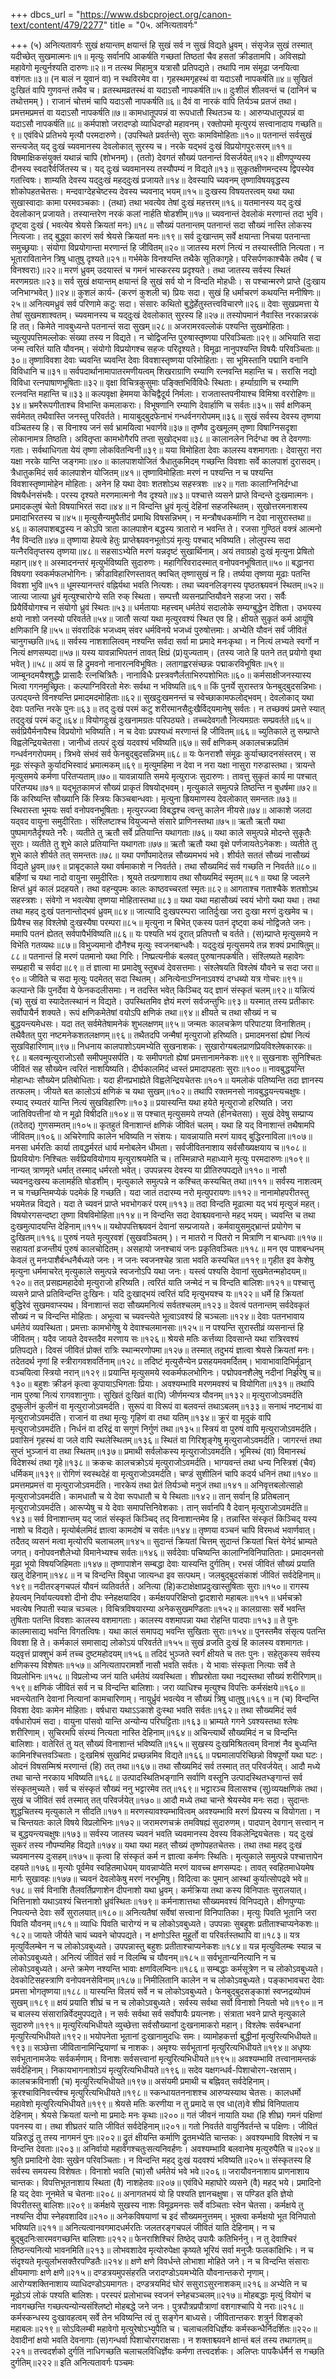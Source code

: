 +++
dbcs_url = "https://www.dsbcproject.org/canon-text/content/479/2277"
title = "0५. अनित्यतावर्गः"

+++
(५) अनित्यतावर्गः
सुखं क्षयान्तम्
क्षयान्तं हि सुखं सर्व न सुखं विद्यते ध्रुवम्। 
संसृजेन्न सुखं तस्मात् यदीच्छेत् सुखमात्मनः॥१॥
मृत्युः सर्वानपि आकर्षति
गच्छतां तिष्ठतां चैव हसतां क्रीडतामपि। 
अविसह्यो महावेगो मृत्युर्नश्यति दारुणः॥२॥
न तत्स्थ मिहामुत्र यत्रासौ प्रतिपद्यते। 
तथापि नाम संमूढा जनयित्वा वशंगतः॥३॥
(न बालं न युवानं वा) न स्थविरमेव वा। 
गृहस्थमगृहस्थं वा यदाऽसौ नापकर्षति॥४॥
सुखितं दुःखितं वापि गुणवन्तं तथैव च। 
व्रतस्थमव्रतस्थं वा यदाऽसौ नापकर्षति॥५॥
दुःशीलं शीलवन्तं च (दानिनं च तथोत्तमम् )। 
राजानं चोत्तमं चापि यदाऽसौ नापकर्षति॥६॥
दैवं वा नारकं वापि तिर्यञ्च प्रतजं तथा। 
प्रमत्तमप्रमत्तं वा यदाऽसौ नापकर्षति॥७॥
कामधातूपपन्नं वा रूपधातौ स्थितञ्च यः। 
आरुप्यधातूपपन्नं वा यदाऽसौ नापकर्षति॥८॥
कर्मपाशो जरादण्डो व्याधिदण्डो महावनम्। 
रक्तोपमो मृत्युरयं सत्त्वानादाय गच्छति॥९॥
एवंविधे प्रतिभये मृत्यौ परमदारुणे। 
(उपस्थिते प्रवर्तन्ते) सुराः कामविमोहिताः॥१०॥
पतनान्तं सर्वसुखं सन्त्यजेत् 
यद् दुःखं च्यवमानस्य देवलोकात् सुरस्य च। 
नरके यद्भवं दुःखं विप्रयोगपुरःसरम्॥११॥
विषमाक्षिकसंयुक्तं यथान्नं चापि (शोभनम्)। 
(ततो) देवगतं सौख्यं पतनान्तं विसर्जयेत्॥१२॥
क्षीणपुण्यस्य दीनस्य स्वदारैर्वर्जितस्य च। 
यद् दुःखं च्यवमानस्य तस्यौपम्यं न विद्यते॥१३॥
सुकृतक्षीणमन्दस्य द्विपस्येव गतत्त्विषः। 
शाम्यति देवस्य यद्‍दुःखं महद्‍दुःखं प्रजायते॥१४॥
देवस्यापि च्यवनम् 
तृष्णाविषयवृद्धस्य शोकोपहतचेतसः। 
मन्दवाग्देहचेष्टस्य देवस्य च्यवनाद् भयम्॥१५॥
दुःखस्य विषयतरत्वम् 
यथा यथा सुखास्वादाः कामा परमवञ्चकाः। 
(तथा) तथा भवत्येव तेषां दुःखं महत्तरम्॥१६॥
यतमानस्य यद् दुःखं देवलोकान् प्रजायते। 
तस्यान्तरेण नरकं कलां नार्हति षोडशीम्॥१७॥
च्यवनान्तं देवलोकं मरणान्तं तदा भुवि। 
दृष्ट्वा दुःखं ( भवत्येव श्रेयसे क्रियतां मनः)॥१८॥
सौख्यं पतनान्तम् 
पतनान्तं सदा सौख्यं नास्ति लोकस्य नित्यजाः। 
तद् बुद्ध्वा कारणं सर्व श्रेयसे क्रियतां मनः॥१९॥
सर्व दुःखान्तम् 
सर्वे क्षयान्ता निचया पतनान्ता समुच्छ्रयाः। 
संयोगा विप्रयोगान्ता मरणान्तं हि जीवितम्॥२०॥
जातस्य मरणं नित्यं न तस्यास्तीति नित्यता। 
न भूतारावितानेन त्रिषु धातुषु दृश्यते॥२१॥
गर्भमेके विनश्यन्ति तथैके सूतिकागृहे। 
परिसर्पणकाश्चैके तथैव ( च विनश्वराः)॥२२॥
मरणं ध्रुवम् 
उदयास्तं च गमनं भास्करस्य प्रदृश्यते। 
तथा जातस्य सर्वस्य स्थितं मरणमग्रतः॥२३॥
सर्व सुखं क्षयान्तम् 
क्षयान्तं हि सुखं सर्व यो न विन्दति मोहधीः। 
स पश्चान्मरणे प्राप्ते (दुःखाय जनिभाग्भवेत् )॥२४॥
कुशलं कार्य- (करणं कुशली च) प्रियः सदा। 
सुखं हि धर्माचरणं कथयन्ति मनीषिणः॥२५॥
अनित्यमध्रुवं सर्व परिणामे कटुः सदा। 
संसारः कथितो बुद्धेर्हेतुस्तत्त्वविचारणे॥२६॥
देवाः सुखप्रमत्ता ये तेषां सुखमशाश्वतम्। 
च्यवमानस्य च यद्‍दुःखं देवलोकात् सुरस्य हि॥२७॥
तस्योपमानं नैवास्ति नरकान्नरकं हि तत्। 
किमेते नावबुध्यन्ते पतनान्तं सदा सुखम्॥२८॥
अजरामरवल्लोकं पश्यन्ति सुखमोहिताः। 
च्युत्युपपत्तिमल्लोकः संख्या तस्य न विद्यते। 
न चोद्विजन्ति पुरुषास्तृष्णया परिवञ्चिताः॥२९॥
अभियाति सदा जन्म त्वरितं याति यौवनम्। 
संयोगो विप्रयोगश्च सहजः परिदृश्यते। 
विमूढा नानुपश्यन्ति विषयैः परिवञ्चिताः॥३०॥
तृष्णाविवशा देवाः च्यवन्ति
च्यवन्ति देवाः विवशास्तृष्णया परिमोहिताः। 
सा भूमिस्तानि पद्मानि वनानि विविधानि च॥३१॥
सर्वपदार्थानामापातरमणीयत्वम् 
शिखराग्राणि रम्याणि रत्नवन्ति महान्ति च। 
सरांसि नद्यो विविधा रत्नपाषाणभूषिताः॥३२॥
वृक्षा विचित्रकुसुमाः पङ्‍क्तिभिर्विविधैः स्थिताः। 
हर्म्याग्राणि च रम्याणि रत्नवन्ति महान्ति च॥३३॥
कल्पवृक्षा हेममया केचिद्वैदूर्य निर्मलाः। 
राजतास्तपनीयाश्च विमिश्रा वररोहिणः॥३४॥
भ्रमरैरूपगीताश्च विभान्ति कमलाकराः। 
विभूषणानि रम्याणि देवार्हाणि च सर्वतः॥३५॥
सर्व क्षणिकम् 
सर्वमेतत् तथैवास्ति जनस्तु परिवर्तते। 
मायाबुद्‍बुदफेनाभं गन्धर्वनगरोपमम्॥३६॥
सुखं सर्वस्य देवस्य तृष्णया वञ्चितस्य हि। 
स विनाश्य जनं सर्व भ्रामयित्वा भवार्णवे॥३७॥
तृष्णैव दुःखमूलम् 
तृष्णा विषाग्निसदृशा लोकानामत्र तिष्ठति। 
अवितृप्ता कामभोगैरपि तप्ता सुखोद्भवा॥३८॥
कालानलेन निर्दग्धा क्व ते देवगणाः गताः। 
सर्वथाधिगता येयं तृष्णा लोकवितन्विनी॥३९॥
यया विमोहिता देवाः कालस्य वशमागताः। 
देवासुरा नरा यक्षा नरके यान्ति जङ्गमाः॥४०॥
कालपाशयोजितं त्रैधातुकमिदम् 
गच्छन्ति विवशाः सर्वे कालपाशं दुरासदम्। 
त्रैधातुकमिदं सर्व कालपाशेन योजितम्॥४१॥
तृष्णाविमोहिताः मरणं न पश्यन्ति 
न च पश्यन्ति विवशास्तृष्णामोहेन मोहिताः। 
अनेन हि यथा देवाः शतशोऽथ सहस्त्रशः ॥४२॥
गताः कालाग्निनिर्दग्धा विषयैर्धनसंभवैः। 
परस्य दृश्यते मरणमात्मनो नैव दृश्यते॥४३॥
पश्चात्ते व्यसने प्राप्ते विन्दन्ते दुःखमात्मनः। 
प्रमादकलुषं चेतो विषयाभिरतं सदा॥४४॥
न विन्दन्ति ध्रुवं मृत्युं देहिनां सहजस्थितम्। 
सुखोत्तरमनाशस्य प्रमादाभिरतस्य च॥४५॥
मृत्युसैन्यमुपैतीदं प्रमाथि विषसन्निभम्। 
न मन्त्रौषधकर्माणि न देवा नासुरास्तथा॥४६॥
कालपाशबद्धस्य न कोऽपि त्राता 
कालपाशेन बद्धस्य त्रातारो न भवन्ति ते। 
रजसा गुण्ठितं वक्त्रं आत्मनो नैव विन्दति॥४७॥
तृष्णाया हेयत्वे हेतुः 
प्राप्तेश्च्यवनभूतोऽयं मृत्युः पश्चाद् भविष्यति। 
लोलुपस्य सदा यत्नैरवितृप्तस्य तृष्णया॥४८॥
सहसाऽभ्येति मरणं यन्नदृष्टं सुखार्थिनाम्। 
अयं तवाग्रहो दुःखं मृत्युना प्रेषितो महान्॥४९॥
अस्मादनन्तरं मृत्युर्भविष्यति सुदारुणः। 
महागिरिवरादस्मात् वनोपवनभूषितात्॥५०॥
बद्धानरा विषयगा स्वकर्मफलभोगिनः। 
क्रीडाविहारिणस्तावत् क्वचित् तृष्णासुखं न हि। 
तर्ष्यया तृष्णया मूढाः पतन्ति विवशा भुवि॥५१॥
धूमस्यानन्तरं वह्निर्यथा भवति नित्यशः। 
तथा च्यवनलिङ्गस्य पृष्ठतश्च्यवनं स्थितम्॥५२॥
जात्या जात्या ध्रुवं मृत्युश्चारोग्ये सति रुक् स्थिता। 
सम्पत्तौ व्यसनप्राप्तियौवने सहजा जरा। 
सर्वैः प्रियैर्वियोगश्च न संयोगो ध्रुवं स्थितः॥५३॥
धर्मतायाः महत्त्वम् 
धर्मतेयं सदालोके सम्यग्बुद्धेन देशिता। 
उभयस्य क्षयो नाशो जनस्यो परिवर्तते॥५४॥
जातौ सत्यां यथा मृत्युरवश्यं स्थित एव हि। 
क्षीयते सुकृतं कर्म आयूंषि क्षणिकानि हि॥५५॥
संवरादिकं भजध्वम् 
संवर धर्मविनये भजध्वं पुरुषोत्तमाः। 
अभ्येति यौवनं सर्वं जीवितं चानुगच्छति॥५६॥
सर्वस्य नाशशालित्वम् 
नश्यन्ति सर्वदा सर्वा मा प्रमादे मनःकृथा। 
न नित्यं लभ्यते स्वर्गो न नित्यं क्षणसम्पदा॥५७॥
यस्य यावन्नाभिपतनं तावत् क्षिप्रं (प्र)युज्यताम्।
(तस्य जाते हि पतने तत् प्रयोगो वृथा भवेत् )॥५८॥
अयं स हि द्रुमवनो नानारत्नविभूषितः।
लतागह्वरसंच्छन्नः पद्माकरविभूषितः॥५९॥
जाम्बूनदमयैश्शुद्धैः प्रासादैः रत्नचित्रितैः। 
नानाविधैः प्रस्त्रवणैर्लताभिरुपशोभितः॥६०॥
कर्मसाक्षीजनस्यास्य भित्वा गगनमुच्छ्रितः। 
कल्पाग्निविरतो मेरुः सर्वथा न भविष्यति॥६१॥
किं पुनर्ये सुरास्तत्र फेनबुद्‍बुदसन्निभाः। 
उत्पद्‍यन्ते विनश्यन्ति प्रमादमदमोहिताः॥६२॥
सुखदुःखमनन्तं च स्वेच्छाकामफलोद्‍भवम्। 
देवलोकाद् यथा देवाः पतन्ति नरके पुनः॥६३॥
तद् दुःखं परमं कटु 
शरीरमानसैदुःखैर्विद्‍यमानेषु सर्वतः। 
न तच्छक्यं प्रमत्ते स्यात् तद्‍दुःखं परमं कटु॥६४॥
वियोगदुःखं दुःखनामग्रतः परिपठ्यते। 
तच्चदेवगतौ नित्यमग्रतः सम्प्रवर्तते॥६५॥
सर्वप्रियैर्मनापैश्च विप्रयोगो भविष्यति। 
न च देवाः प्रपश्यध्वं मरणान्तं हि जीवितम्॥६६॥
च्युतिकाले तु सम्प्राप्ते विह्वलेन्द्रियचेतसा। 
जानीध्वं तत्परं दुःखं यदवश्यं भविष्यति॥६७॥
सर्वं क्षणिकम् 
अकालचक्रप्रतिमं गन्धर्वनगरोपमम्। 
त्रिभवे संभवं सर्व फेनबुद्‍बुदसन्निभम्॥६८॥
यः फेनराशौ संमूढः कुर्याच्छादनसंस्तरम्। 
स मूढः संस्कृते कुर्यादभिस्वादं भ्रमात्मकम्॥६९॥
मृत्युमहिमा 
न देवा न नरा यक्षा नासुरा गरुडास्तथा। 
त्रायन्ते मृत्युसमये कर्मणा परितप्यताम्॥७०॥
यावन्नायाति समये मृत्युराजः सुदारुणः। 
तावत्तु सुकृतं कार्य मा पश्चात् परितप्यथ॥७१॥
यद्‍भूतकामजं सौख्यं प्राकृतं विषयोद्भवम्। 
मृत्युकाले समुत्पन्ने तिष्ठन्ति न बुधर्षमा॥७२॥
किं करिष्यन्ति सौख्यानि किं स्त्रियः किञ्चबान्धवाः। 
मृत्युना ह्रियमाणस्य देवलोकात् समन्ततः॥७३॥
स्थिरास्ता भूमयः सर्वा वनोपवनभूषिताः। 
मृत्युरज्ज्वा विबद्धश्च त्वन्तु कालेन नीयसे॥७४॥
आकाशे जलदा यद्‍वद वायुना समुदीरिताः। 
संश्लिष्टाश्च वियुज्यन्ते संसारे प्राणिनस्तथा॥७५॥
ऋतौ ऋतौ यथा पुष्पमागतैर्दृश्यते नरैः। 
व्यतीते तु ऋतौ सर्वे प्रतियान्ति यथागताः॥७६॥
यथा काले समुत्पन्ने मोदन्ते सुकृतैः सुराः। 
व्यतीते तु शुभे काले प्रतियान्ति यथागताः॥७७॥
ऋतौ ऋतौ यथा वृक्षे पर्णजायतेऽनेकशः। 
व्यतीते तु शुभे काले शीर्यते तत् समन्ततः॥७८॥
यथा पर्णोपमादेतन्न सौख्यमभयं भवे। 
शीर्यते सततं सौख्यं नासौख्यं विद्यते ध्रुवम्॥७९॥
प्राबृट्काले यथा वर्षमाकाशे न निवर्तते। 
तथा सौख्यमिदं सर्व गच्छति न निवर्तते॥८०॥
बर्हिणां च यथा नादो वायुना समुदीरितः। 
श्रूयते तत्प्रणाशाय तथा सौख्यमिदं स्मृतम्॥८१॥
यथा हि ज्वलने क्षिप्तं ध्रुवं कालं प्रदहयते। 
तथा वहन्युपमः कालः काष्ठवच्चरतां स्मृतः॥८२॥
आगताश्च गताश्चैके शतशोऽथ सहस्त्रशः। 
संवेगो न भवत्येषा तृष्णया मोहितास्तथा॥८३॥
यथा यथा महासौख्यं स्वयं भोगो यथा यथा। 
तथा तथा महद् दुःखं पतनान्तोद्भवं ध्रुवम्॥८४॥
जात्यादि दुःखपरम्परा 
जातिर्दुःखा जरा दुःखा मरणं दुःखमेव च। 
प्रियैश्च सह विश्लेषो दुःखस्यैषा परम्परा॥८५॥
मृत्युना न बिभेत् 
एकस्य पतनं दृष्ट्वा कथं नोद्विजते जनः। 
ममापि पतनं ह्येतत् सर्वपापैर्भविष्यति॥८६॥
यः पश्यति भयं दूरात् प्रतिपत्तौ च वर्तते। 
(स)म्प्राप्ते मृत्युसमये न विभेति गतव्यथः॥८७॥
विभुज्यमानो दौनैश्च मृत्युः स्वजनबान्धवैः। 
यद्‍दुःखं मृत्युसमये तन्न शक्यं प्रभाषितुम्॥८८॥
पतनान्तं हि मरणं पतमानो यथा गिरिः। 
निष्प्रत्यनीकं बलवत् पुरुषानपकर्षति। 
संश्लिष्यते महावेगः सम्प्रहारी च सर्वदा॥८९॥
तं ज्ञात्वा मा प्रमादेषु स्तुबध्वं देवसत्तमाः। 
संश्लेषयति विश्लेषं यौवने च सदा जरा॥९०॥
जीविते च सदा मृत्युः पदमेतत् सदा स्थितम्। 
अनित्येनाऽग्निनाऽवश्यं दग्धब्यो यत्र गोचरः॥९१॥
कल्पान्ते किं पुनर्देवा ये फेनकदलीसमाः। 
न तदस्ति भवेत् किञ्चिद् यद् ज्ञानं संस्कृतं चलम्॥९२॥
यन्नित्यं (च) सुखं वा स्यादेतत्स्थानं न विद्यते। 
उपस्थितमिव ज्ञेयं मरणं सर्वजन्तुभिः॥९३॥
यस्मात् तस्य प्रतीकारः सर्वोपायैर्न शक्यते। 
रूपं क्षणिकमेतेषां वयोऽपि क्षणिकं तथा॥९४॥
क्षीयते च तथा सौख्यं न च बुद्धयन्त्यमेधसः। 
यदा तत् सर्वमेतेषामनेकं शुभलक्षणम्॥९५॥
जन्मतः कालचक्रेण परिपाटया विनाशितम्। 
तथैवैतत् पुरा नष्टमनेकशतलक्षणम्॥९६॥
तथैतदपि जन्मैषां मृत्युराजो हरिष्यति। 
प्रमादमनसां ह्येषां नित्यं सुखविहारिणाम्॥९७॥
निधनाय कालपाशोऽयमभ्येति सुखनाशकः। 
सुखारोग्यबलप्राणप्रियविश्लेषकारकः॥९८॥
बलवन्मृत्युराजोऽसौ समीपमुपसर्पति। 
यः समीपगतो ह्येषां प्रमत्तानामनेकशः॥९९॥
सुखनाशः सुनिश्चितः 
जीवितं सह सौख्येन त्वरितं नाशयिष्यति। 
दीर्घकालमिदं ध्वस्तं प्रमादापहताः सुराः॥१००॥
नावबुद्धयन्ति मोहान्धाः सौख्येन प्रतिबोधिताः। 
यदा हीनप्रभाह्येते विह्वलेन्द्रियचेतसः॥१०१॥
यमलोकं पतिष्यन्ति तदा ज्ञानस्य तत्फलम्। 
जीयते बत कालोऽयं क्षणिकं च यथा सुखम्॥१०२॥
तथापि रक्तमनसो नावबुद्धयन्त्यचक्षुषः। 
रम्याद् रम्यतरं यान्ति नित्यं सुखविहारिणः॥१०३॥
प्रयास्यन्ति यथा हयेते मृत्युराजो हरिष्यति। 
जरा जातिविपत्तीनां यो न मूढो विषीदति॥१०४॥
स पश्चात् मृत्युसमये तप्यते (हीनचेतसा)। 
सुखं देवेषु सम्प्राप्य (तदेतद्) गुणसम्मतम्॥१०५॥
कृतहुतं विनाशान्तं क्षणिकं जीवितं चलम्। 
यथा हि यद् विनाशान्तं तथैषामपि जीवितम्॥१०६॥
अचिरेणापि कालेन भविष्यति न संशयः। 
यावन्नायाति मरणं यावद् बुद्धिरनाविला॥१०७॥
मनसा धर्मरतिः कार्या 
तावद्धर्मरतं धार्य मनोबलेन धीमता। 
सर्वजीवितनाशाय सर्वसौख्यक्षयाय च॥१०८॥
प्रियवियोगः निश्चितः 
सर्वप्रियवियोगाय मृत्युराश्रयमेति च। 
तस्मिन्नाप्ते महाध्याने मृत्युः परमदारुणः॥१०९॥
नान्यत् त्राणमृते धर्मात् तस्माद् धर्मरतो भवेत्। 
उपपन्नस्य देवस्य या प्रीतिरुपपद्यते॥११०॥
नासौ च्यवनदुःखस्य कलामर्हति षोडशीम्। 
मृत्युकाले समुत्पन्ने न कश्चित् कस्यचित् तथा॥१११॥
सर्वस्य नाशत्वम् 
न च गच्छन्तिमप्येकं पदमेकं हि गच्छति। 
यदा जातं तदारम्य नरो मृत्युपरायणः॥११२॥
नानामोहपरीतस्तु भयमेतन्न विद्यते। 
यदा ते च्यवनं प्राप्ते भवभोगकरं परम्॥११३॥
तदा विन्दति मूढात्मा यद् भयं मृत्युजं महत्। 
विषयोरगसन्दष्टा तृष्णा विषविमोहिता॥११४॥
न विन्दन्ति सदा देवाश्च्यवनान्ते महद् भयम्। 
च्यवन्ति च तथा दुःखमुत्पादयन्ति देहिनाम्॥११५॥
यथोपपत्तिश्च्यवनं देवानां सम्प्रजायते। 
कर्मवायुसमुद्‍भ्रान्तं प्रयोगेण च दुःखितम्॥११६॥
पुरुषं नयते मृत्युरवशं (सुखवञ्चितम् )।
न मातरो न पितरो न मित्राणि न बान्धवाः॥११७॥
सहायतां व्रजन्तीयं पुरुषं कालचोदितम्। 
असहायो जनश्चायं जनः प्रकृतिवञ्चितः॥११८॥
मन एव पाशबन्धनम् 
केवलं तु मनःपाशैर्बन्धनैर्बध्यते जनः। 
न जनः स्वजनश्चेह त्राता भवति कस्यचित॥११९॥
गृहीत इव केशेषु मृत्युना धर्ममाचरेत् 
मृत्युकाले समुत्पन्ने स्वजनोऽपि यथा जनः। 
यस्त्वं पश्यसि देवानां सुखमेतन्महोदयम्॥१२०॥
तत् प्रसह्यमहादेवो मृत्युराजो हरिष्यति। 
त्वरितं याति जन्मेदं न च विन्दति बालिशः॥१२१॥
पश्चात्तु व्यसने प्राप्ते प्रतिविन्दन्ति दुःखिनः। 
यदि दुःखाद्भयं त्वरितं यदि मृत्युभयश्च यः॥१२२॥
धर्मे हि क्रियतां बुद्धिरेवं सुखमवाप्स्यथ। 
विनाशान्तं सदा सौख्यमनित्यं सर्वतश्चलम्॥१२३॥
देवत्वं पतनान्तम् 
सर्वदेवकृतं सौख्यं न च विन्दन्ति मोहिताः। 
अभूत्वा च च्यवन्त्येते भूत्वाऽवश्यं हि चञ्चलाः॥१२४॥
देवाः पतनभावाय धर्मतेयं व्यवस्थिता। 
प्रमत्ताः कामभोगेषु ये देवाश्चलमानसाः॥१२५॥
न पश्यन्ति सुरास्तीव्रं व्यसनान्तं हि जीवितम्। 
यदैव जायते देवस्तदैव मरणाय सः॥१२६॥
श्रेयसे मतिः कर्त्तव्या 
दिवसान्ते यथा रात्रिरवश्यं प्रतिपद्यते। 
दिवसं जीवितं प्रोक्तं रात्रिः स्थान्मरणोपमा॥१२७॥
तस्मात् तदुभयं ज्ञात्वा श्रेयसे क्रियतां मनः। 
तदेतदर्थ नृणां हि स्त्रीरागवशवर्तिनाम्॥१२८॥
तदिष्टं मृत्युसैन्येन प्रसहयमवमर्दितम्। 
भावाभावादिभिर्मूढान् वञ्चयित्वा स्त्रियो नरान्॥१२९॥
प्रयान्ति मृत्युसमये स्वकर्मफलभोगिनः। 
पद्मोपवनशैलेषु नदीनां निर्झरेषु च॥१३०॥
बहुशः क्रीडनं कृत्वा कूपायाऽभिगताः प्रियाः। 
अवश्यम्भावि मरणमवश्यं च वियोगिता॥१३१॥
तथापि नाम पुरुषा नित्यं रागवशानुगाः। 
सुखितं दुःखितं वा(पि) जीर्णमन्यत्र यौवनम्॥१३२॥
मृत्युराजोऽवमर्दति 
दुष्कुलीनं कुलीनं वा मृत्युराजोऽवमर्दति। 
सुरूपं वा विरूपं वा बलवन्तं तथाऽबलम्॥१३३॥
सनाथं नष्टनाथं वा मृत्युराजोऽवमर्दति। 
राजानं वा तथा मृत्युः गृहिणं वा तथा यतिम्॥१३४॥
क्रूरं वा मृदुकं वापि मृत्युराजोऽवमर्दति। 
निर्धनं वा दरिद्रं वा सगुणं निर्गुणं तथा॥१३५॥
स्त्रियं वा पुरुषं वापि मृत्युराजोऽवमर्दति। 
प्रवासिनं गृहस्थं वा जले वापि स्थलेस्थितम्॥१३६॥
स्थितं वा गिरिशृङ्गेषु मृत्युराजोऽवमर्दति। 
जागरन्तं तथा सुप्तं भुञ्जानं वा तथा स्थितम्॥१३७॥
प्रमाथी सर्वलोकस्य मृत्युराजोऽवमर्दति। 
भूमिस्थं (वा) विमानस्थं विदेशस्थं तथा गृहे॥१३८॥
क्रकचः कालचक्रोऽयं मृत्युराजोऽवमर्दति। 
भाग्यवन्तं तथा धन्य निस्त्रिशं (चैव) धर्मिकम्॥१३९॥
रोगिणं स्वस्थदेहं वा मृत्युराजोऽवमर्दति। 
चण्डं सुशीलिनं चापि कदर्य धनिनं तथा॥१४०॥
प्रमत्तमप्रमत्तं वा मृत्युराजोऽवमर्दति। 
नारकेयं तथा प्रेतं तिर्यञ्चो मनुजं तथा॥१४१॥
अनिवृत्तबलोत्साहो मृत्युराजोऽवमर्दति। 
कामधातौ च ये देवा रूपधातौ च ये स्थिताः॥१४२॥
तान् सर्वान् हि प्रतिबलान् मृत्युराजोऽवमर्दति। 
आरूप्येषु च ये देवाः समापत्तिनिवेशकाः। 
तान् सर्वानपि वै देवान् मृत्युराजोऽवमर्दति॥१४३॥
सर्व विनाशान्तम् 
यद् जातं संस्कृतं किञ्चिद् तद् विनाशान्तमेव हि। 
तन्नास्ति संस्कृतं किञ्चिद् यस्य नाशो च विद्यते। 
मृत्योर्बलमिदं ज्ञात्वा कामदोषं च सर्वतः॥१४४॥
तृष्णया वञ्चनं चापि विरमध्वं भवार्णवात्। 
तदैतद् व्यसनं मत्वा मृत्योरपि चलाचलम्॥१४५॥
सुदान्तं क्रियतां चित्तम् 
सुदान्तं क्रियतां चित्तं येनेदं भ्राम्यते जगत्। 
वनोपवनशैलेभ्यो विमानेभ्यश्च सर्वतः॥१४६॥
सर्वदेवाः पचिष्यन्ति कालाग्निविनिपातिताः। 
प्रमादमनसो मूढा भूयो विषयजिहिमताः॥१४७॥
तृष्णापाशेन सम्बद्धा देवाः यास्यन्ति दुर्गतिम्। 
रभसं जीवितं सौख्यं प्रयाति खलु देहिनाम्॥१४८॥
न च विन्दन्ति विबुधा जात्यन्धा इव सत्पथम्। 
जलबुद्‍बुदसंकाशं जीवितं सर्वदेहिनाम्॥१४९॥
नदीतरङ्गचपलं यौवनं व्यतिवर्तते। 
अनित्या (हि)कटाक्षेक्षाप्रदुःखास्तुषिताः सुराः॥१५०॥
रागस्य हेयत्वम् 
निर्वायत्यवशो दीनो दीपः स्नेहक्षयादिव। 
कर्मक्षयपरिक्षिप्तो द्वादशारो महाबलः॥१५१॥
धर्मचक्रो भवत्येष निपाती स्यान्न चञ्चलः। 
विचित्रविषयारम्या अनेकसुखमण्डिताः॥१५२॥
कालग्रासाः सर्वे भवन्ति 
तुषिताः पतन्ति विवशाः कालस्य वशमागताः। 
कालस्य वशमापन्ना यथा रोहन्ति पादपाः॥१५३॥
ते पुनः कालमासाद्य भवन्ति विगतत्विषः। 
यथा कालं समापद्य भवन्ति सुखिताः सुराः॥१५४॥
पुनस्तमैव संसृत्य पतन्ति विवशा हि ते। 
कर्मकालं समासाद्य लोकोऽयं परिवर्तते॥१५५॥
सुखं व्रजति दुःखं हि कालस्य वशमागतः। 
यद्‍वृत्तं प्राक्‍शुभं कर्म तच्च दुष्टमहोदयम्॥१५६॥
तदिदं भुञ्जते स्वर्गं क्षीयते च ततः पुनः। 
सहेतुकस्य सर्वस्य क्षणिकस्य विशेषतः॥१५७॥
अनित्यतापरामर्शो नासौ भवति सर्वतः। 
ये भावाः संस्कृता नित्याः सर्वे ते विप्रलोभिनः॥१५८॥
विप्रलोभ्य जनं याति धर्मतेयं व्यवस्थिता। 
शीघ्रस्रोता यथा नद्यस्तथा सौख्यं शरीरिणाम्॥१५९॥
क्षणिकं जीवितं सर्व न च विन्दन्ति बालिशाः। 
जरा व्याधिश्च मृत्युश्च विपत्तिः कर्मसंक्षये॥१६०॥
भवन्त्येतानि देवानां नित्यानां कामचारिणाम्। 
नायुर्ध्रुवं भवत्येव न सौख्यं त्रिषु धातुषु॥१६१॥
न (च) विन्दन्ति विवशा देवाः कामेन मोहिताः। 
वर्षधारा यथाऽऽकाशे दुःस्था भवति सर्वतः॥१६२॥
तथा सौख्यमिदं सर्व वर्षधारोपमं सदा। 
वायुना पांसवो यान्ति अन्योन्य परिघट्टिताः॥१६३॥
भ्राम्यते गगने ऽवश्यस्तथा श्लेषः शरीरिणाम्।
सुचिरमपि संरम्यं नित्यता नास्ति देहिनाम्॥१६४॥
अचिन्त्यार्थे सौख्यमिदं न च विन्दन्ति बालिशाः। 
वातेरितं तु यत् सौख्यं विनाशान्तं भविष्यति॥१६५॥
सुखस्य दुःखमिश्रितत्वम् 
विनाशं नैव बुध्यन्ति कामिनश्चित्तवञ्चिताः। 
दुःखमिश्रं सुखमिदं प्रच्छन्नमिव विद्यते॥१६६॥
पद्ममालापरिच्छिन्नो विषपूर्णो यथा घटः। 
ओदनं विषसम्मिश्रं मरणान्तं (हि) तत् तथा॥१६७॥
तथा सौख्यमिदं सर्व तस्मात् तत् परिवर्जयेत्। 
आदौ मध्ये तथा चान्ते नरकाय भविष्यति॥१६८॥
उत्पादस्थितिभङ्गानि सर्वाणि वस्तूनि 
उत्पादस्थितभ्ङ्गान्तं सर्व संस्कृतमुच्यते। 
सर्व च संस्कृतं सौख्यं ननु भट्टारमेव तत्॥१६९॥
भट्टारञ्च विलासश्च (सु)व्ययक्षणिकं तथा। 
सुखं च जीवितं सर्व तस्मात् तत् परिवर्जयेत्॥१७०॥
आदौ मध्ये तथा चान्ते श्रेयस्येव मनः सदा। 
सुदान्तः शुद्धचितस्य मृत्युकाले न सीदति॥१७१॥
मरणस्यावश्यम्भावित्वम् 
अवश्यम्भावि मरणं प्रियस्य च वियोगता। 
न च चिन्तयतः काले विषये विप्रलोभिनः॥१७२॥
जरामरणचक्रं तमविषह्यं सुदारुणम्। 
पादपान् देवगान् सत्त्वान् न च बुद्धयन्त्यचक्षुषः॥१७३॥
सर्वस्य जातस्य च्यवनं भवति 
च्यवमानस्य देवस्य विकलेन्द्रियचेतसः। 
यद् दुःखं सुकरं तस्य नौपम्यमिह विद्यते॥१७४॥
यथा यथा महत् सौख्यं तृष्णोपहतचेतसः। 
तथा तथा महद् दुःखं च्यवमानस्य दुःसहम्॥१७५॥
कृत्वा हि संस्कृतं कर्म न ज्ञात्वा कर्मणः स्थितिः। 
मृत्युकाले समुत्पन्ने पश्चात्तापेन दहयते॥१७६॥
मृत्योः पूर्वमेव स्वहितमाधेयम् 
यावन्नाप्येति मरणं यावच्च क्षणसम्पदः। 
तावत् स्वहितमाधेयमेष मार्गः सुखावहः॥१७७॥
च्यवनं देवलोकेषु मरणं नरभूमिषु। 
विदित्वा कः पुमान् आस्थां कुर्यात्सोपद्रवे भवे॥१७८॥
सर्व विनाशि 
तैलवर्तिप्रणाशेन दीपनाशो यथा ध्रुवम्। 
कर्मक्रिया तथा कस्य विनिपातः सुरालयात्। 
भित्तिनाशो यथाऽवश्यं चित्तनाशो ध्रुवंस्थितः॥१७९॥
कर्मनाशात्तथा सौख्यमवश्यं विनिपद्यते।
क्षीणपुण्याः निपत्यन्ते देवाः सर्वे सुरालयात्॥१८०॥
अनित्यतैषां सर्वेषां सत्त्वानां विनिपातिका। 
मृत्युः पिवति भूतानि जरा पिवति यौवनम्॥१८१॥
व्याधिः पिवति चारोग्यं न च लोकोऽवबुध्यते। 
उपपन्नाः सुबहुशः प्रतीताश्चाप्यनेकशः॥१८२॥
जायते जीर्यते चायं च्यवने चोपपद्यते। 
न क्षणोऽस्ति मुहूर्तो वा परिवर्तस्तथापि वा॥१८३॥
यत्र मृत्युर्विलम्बेन न च लोकोऽवबुध्यते। 
उपपन्नास्तु बहुशः प्रतीताश्चाप्यनेकशः॥१८४॥
यन्न मृत्युविलम्बः स्यान्न च लोकोऽवबुध्यते। 
अनित्यं जीवितं सर्व न विलम्बि च यौवनम्॥१८५॥
सर्वभूतान्यनित्यानि न च लोकोऽवबुध्यते। 
अन्ते क्रमेण नश्यन्ति भावाः क्षणविलम्विनः॥१८६॥
सम्बद्धाः कर्मसूत्रेण न च लोकोऽवबुध्यते। 
देवकोटिसहस्त्राणि वनोपवनसेविनाम्॥१८७॥
निमीलितानि कालेन न च लोकोऽवबुध्यते। 
पङ्काभावचरा देवाः प्रमत्ता भोगतृष्णया॥१८८॥
यास्यन्ति विलयं सर्वे न च लोकोऽवबुध्यते। 
फेनबुद्‍बुदसङ्काशं स्वप्नद्रव्योपमं सुखम्॥१८९॥
क्षयं प्रयाति शीघ्रं च न च लोकोऽवबुध्यते। 
सर्वस्य सर्वथा सर्वो विनाशो नियतो भवे॥१९०॥
न च बालस्य संसारान्निर्वेदमुपपद्यते। 
न सर्वः सर्वथा सर्व सर्वोपायैः प्रयत्नशः। 
संत्राता भवने प्राप्ते मृत्युकाले सुदारुणे॥१९१॥
मृत्युरित्यभिधीयते 
व्युच्छेत्ता सर्वसौख्यानां दुःखनामाकरो महान्। 
विश्लेषः सर्वबन्धानां मृत्युरित्यभिधीयते॥१९२॥
भयोपनेता भूतानां दुःखानामुदधिः समः। 
व्यामोहकर्त्ता बुद्धीनां मृत्युरित्यभिधीयते॥१९३॥
सञ्छेत्ता जीवितानामिन्द्रियाणां च नाशकः। 
अमृश्यः सर्वभूतानां मृत्युरित्यभिधीयते॥१९४॥
अधृष्यः सर्वभूतानामजेयः सर्वकर्मणाम्। 
विनाशः सर्वसत्त्वानां मृत्युरित्यभिधीयते॥१९५॥
अवश्यम्भावि तत्त्वानामन्तकं सर्वदेहिनाम्। 
निकायभागनाशोऽयं मृत्युरित्यभिधीयते॥१९६॥
सदेव यक्षगन्धर्व-पिशाचोरग-रक्षसाम्। 
कालचक्रविनाशी (च) मृत्युरित्यभिधीयते॥१९७॥
असंयमी प्रमाथी च बह्निवत् सर्वदेहिनाम्। 
क्रूरश्चाविनिवर्त्त्यश्च मृत्युरित्यभिधीयते॥१९८॥
स्कन्धायतननाशश्च आरुप्यस्याथ चेतसः। 
कालधर्मो महावेशो मृत्युरित्यभिधीयते॥१९९॥
श्रेयसे मतिः करणीया न तु प्रमादे 
स एव धा(त)वे शीघ्रं विनिपाताय देहिनाम्। 
श्रेयसे क्रियतां यत्नो मा प्रमादेः मनः कृथाः॥२००॥
गतं जीवनं नायाति 
यथा (हि शीघ्र) गमनं पक्षिणां पवनस्य वा। 
तथा शीघ्रतरं याति जीवितं सर्वदेहिनाम्॥२०१॥
गतो निवर्तते वायुर्निवर्तन्ते च पक्षिणः। 
जीवितं यन्निरुद्धं तु तस्य नागमनं पुनः॥२०२॥
द्रुतं क्षीयन्ति कर्माणि द्रुतमभ्येति चान्तकः। 
अवश्यम्भावि विश्लेषं न च विन्दन्ति देवताः॥२०३॥
अनिर्वायो महावेगश्चतुःसत्यनिवर्हणः। 
अवश्यम्भावि बलवानेष मृत्युरुपैति च॥२०४॥
श्रुति प्रमादिनो देवाः सुखेन परिवञ्चिताः। 
न विन्दन्ति महद् दुःखं यदवश्यं भविष्यति॥२०५॥
संस्कृतस्य हि सर्वस्य समयस्य विशेषतः। 
विनाशो भवति (चा)सौ धर्मतेयं भवे भवे॥२०६॥
जरायौवननाशाय प्राणनाशाय चान्तकः। 
विपत्तिभूतनाशाय स्थिता (वै) नाशहेतवः॥२०७॥
एवंविधे महाघोरे व्यसने (वै) महद् भये। 
प्रमादिनो हि यद् देवाः नूनमेते च चेतनाः॥२०८॥
अनागतभयं यो हि पश्यति ज्ञानचक्षुषा। 
स पण्डित इति ज्ञेयो विपरीतस्तु बालिशः॥२०९॥
कर्मक्षये सुखस्य नाशः 
विमूढमनसः सर्वे वञ्चिताः स्वेन चेतसा। 
कर्मक्षये तु नश्यन्ति दीपा स्नेहवशादिव॥२१०॥
अनेकविषयाणां च इदं सौख्यमनुत्तमम्। 
भुक्त्वा कर्मक्षयो भूत विनिपातो भविष्यति॥२११॥
अनित्यत्वानवगमादधर्मरतिः 
जलतरङ्गचपलं जीवितं याति देहिनाम्। 
न च बुद्‍बुदनिःसारमवगच्छन्ति बालिशाः॥२१२॥
फेनराशिश्चिरं तिष्ठेद् उपायैः कतिभिर्ननु। 
न तु देवाश्चिरं तिष्ठन्त्यनित्यो भावनमिति॥२१३॥
लोभवशादेव मृत्योरुपेक्षा
कृष्यते भूरियं सर्वा मनुजैः फलकांक्षिभिः। 
न च संदृश्यते मृत्युर्लाभसक्तैरपण्डितैः॥२१४॥
क्षणे क्षणे विवर्धन्ते लोभाशा मोहिते जने। 
न च विन्दन्ति संसाराः क्षीयमाणाः क्षणे क्षणे॥२१५॥
दण्डत्रयमुपसंहरति 
जरादण्डोऽयमभ्येति यौवनान्तकरो नृणाम्। 
आरोग्यशक्तिनाशाय व्याधिदण्डोऽयमागतः। 
दण्डत्रयमिदं घोरं ससुराऽसुरनाशकम्॥२१६॥
अभ्येति न च मूढोऽयं लोकं पश्यति बालिशः। 
परस्परं प्रलोभाच्च स्वजनं स्नेहचञ्चलम्॥२१७॥
मोहबद्धाः मृत्युं वियोगं च नावगच्छन्ति 
गच्छत्यन्योन्यसंश्लिष्टो मोहबद्धे जने जनः। 
पुत्रपौत्रप्रपौत्राणां वशगाश्चापि ये नराः॥२१८॥
कर्मस्कन्धस्य दुःखावहत्वम् 
सर्वे तेन भविष्यन्ति त्वं तु सङ्गेन बाध्यसे। 
जीवितान्तकरः शत्रुर्न विशङ्को महाबलः॥२१९॥
सोऽविलम्बी महावेगो मृत्युरेषोऽभ्युपैति च। 
चलाचलविधिर्ज्ञेयः कर्मस्कन्धैर्निदर्शितः॥२२०॥
देवादीनां क्षयो भवति 
देवनागाः (स)गन्धर्वा पिशाचोरगराक्षसाः। 
न शक्ताश्च्यवने क्षान्तं बलं तस्य तथागतम्॥२२१॥
तत्त्वदर्शको दुर्गतिं नाधिगच्छति 
चलाचलविधिर्ज्ञेयः कर्मणा तत्त्वदर्शकः। 
अलिप्तः पापकैर्धर्मैर्न स गच्छति दुर्गतिम्॥२२२॥
इति अनित्यतावर्गः पञ्चमः
